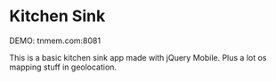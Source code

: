 Kitchen Sink
============

DEMO: tnmem.com:8081

This is a basic kitchen sink app made with jQuery Mobile.
Plus a lot os mapping stuff in geolocation.
